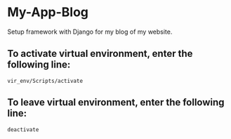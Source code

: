 # My-App-Blog
Setup framework with Django for my blog of my website.

## To activate virtual environment, enter the following line:
```
vir_env/Scripts/activate
```

## To leave virtual environment, enter the following line:
```
deactivate
```